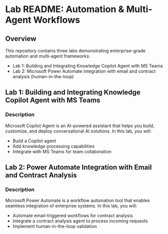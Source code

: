 # Lab README: Automation & Multi-Agent Workflows

## Overview

This repository contains three labs demonstrating enterprise-grade automation and multi-agent frameworks:

- Lab 1: Building and Integrating Knowledge Copilot Agent with MS Teams
- Lab 2: Microsoft Power Automate integration with email and contract analysis (human-in-the-loop)

## Lab 1: Building and Integrating Knowledge Copilot Agent with MS Teams

### Description

Microsoft Copilot Agent is an AI-powered assistant that helps you build, customize, and deploy conversational AI solutions. In this lab, you will:

- Build a Copilot agent
- Add knowledge processing capabilities
- Integrate with MS Teams for team collaboration

## Lab 2: Power Automate Integration with Email and Contract Analysis

### Description

Microsoft Power Automate is a workflow automation tool that enables seamless integration of enterprise systems. In this lab, you will:

- Automate email-triggered workflows for contract analysis
- Integrate a contract analysis agent to process incoming requests
- Implement human-in-the-loop validation

